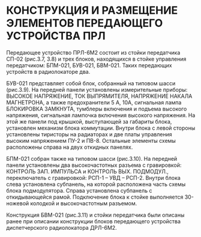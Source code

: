 # КОНСТРУКЦИЯ И РАЗМЕЩЕНИЕ ЭЛЕМЕНТОВ ПЕРЕДАЮЩЕГО УСТРОЙСТВА ПРЛ

Передающее устройство  ПРЛ-6М2 состоит из стойки передатчика СП-02 (рис.3.7, 3.8) и трех блоков, находящихся в стойке управления передатчиком: БПМ-021, БУВ-021, БВМ-021. Таких передающих устройств в радиолокаторе два. 

БУВ-021 представляет собой блок, собранный на типовом шасси (рис.3.9). На передней панели установлены измерительные приборы: ВЫСОКОЕ НАПРЯЖЕНИЕ, ТОК ВЫПРЯМИТЕЛЯ, НАПРЯЖЕНИЕ НАКАЛА МАГНЕТРОНА, а также предохранители 5 А, 10А, сигнальная лампа БЛОКИРОВКА ЗАМКНУТА, тумблеры включения и подъема высокого напряжения, сигнальная лампочка включения высокого напряжения. На этой же панели под крышкой, выступающей за габариты блока, установлен механизм блока коммутации. Внутри блока с левой стороны установлены тиристоры на радиаторах и две платы управления высоким напряжением ПУ-2 и ПВ-8. Остальные элементы схемы расположены справа на двух откидных панелях.

БПМ-021 собран также на типовом шасси (рис.3.10). На передней панели установлены два высокочастотных разъема с гравировкой: КОНТРОЛЬ ЗАП. ИМПУЛЬСА и КОНТРОЛЬ ВЫХ. ПОДМОДУЛ., переключатель с гравировкой: РСП-1 – УВД – РСП-2. Внутри блока слева установлена субпанель, на которой расположена часть схемы блока подмодулятора. Справа установлена субпанель с откидывающейся рамой. Подключение блока к стойке выполняется 30-ножевой колодкой и высокочастотным разъемом. 

Конструкция БВМ-021 (рис.3.11) и стойки передатчика были описаны ранее при описании конструкции блоков передающего устройства диспетчерского радиолокатора ДРЛ-6М2.
